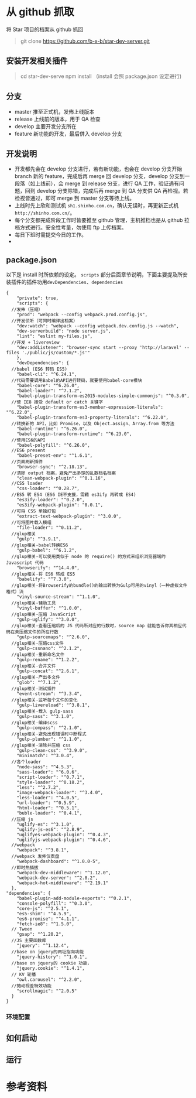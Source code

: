 #
# 从 github 抓取
将 Star 项目的档案从 github 抓回
> git clone https://github.com/b-x-b/star-dev-server.git

## 安装开发相关插件
> cd star-dev-serve
> npm install （install 会照 package.json 设定进行)

## 分支
- master 推至正式机，发佈上线版本
- release 上线前的版本，用于 QA 检查
- develop 主要开发分支所在
- feature 新功能的开发，最后併入 develop 分支

## 开发说明
- 开发都先会在 develop 分支进行，若有新功能，也会在 develop 分支开始 branch 新的 feature，完成后再 merge 回 develop 分支，develop 分支到一段落（如上线前），会 merge 到 release 分支，进行 QA 工作，验证遇有问题，回到 develop 分支除错，完成后再 merge 到 QA 分支供 QA 再检视。若检视皆通过，即可 merge 到 master 分支等待上线。
- 上线时先上欣和测试机 `sh1.shinho.com.cn`，确认无误时，再更新正式机`http://shinho.com.cn/`。
- 每个分支都完成阶段工作时皆要推至 github 管理，主机推档也是从 github 拉档方式进行。安全性考量，勿使用 ftp 上传档案。
- 每日下班时需提交今日的工作。
-

## package.json
以下是 install 时所依赖的设定。 `scripts` 部分后面章节说明，下面主要提及所安装插件的插件功用`devDependencies`、`dependencies`

```
{
    "private": true,
    "scripts": {
  //发佈（压缩）
    "prod": "webpack --config webpack.prod.config.js",
  //开发侦听（可同时编译出档案）
    "dev:watch": "webpack --config webpack.dev.config.js --watch",
    "dev-serverbuild": "node server.js",
    "lint": "eslint my-files.js",
  //开发 + livereview
    "dev:addListener": "browser-sync start --proxy 'http://laravel' --files './public/js/custom/*.js'"
    },
    "devDependencies": {
  //babel (ES6 转码 ES5)
    "babel-cli": "^6.24.1",
  //代码需要调用Babel的API进行转码，就要使用babel-core模块
    "babel-core": "^6.26.0",
    "babel-loader": "^7.1.2",
    "babel-plugin-transform-es2015-modules-simple-commonjs": "^0.3.0",
  //使 IE8 接受 default or catch 关键字
    "babel-plugin-transform-es3-member-expression-literals": "^6.22.0",
    "babel-plugin-transform-es3-property-literals": "^6.22.0",
  //转换新的 API，比如 Promise，以及 Object.assign、Array.from 等方法
    "babel-runtime": "^6.26.0",
    "babel-plugin-transform-runtime": "^6.23.0",
  //使用ES6的API
    "babel-polyfill": "^6.26.0",
  //ES6 present
    "babel-preset-env": "^1.6.1",
  //页面刷新插件
    "browser-sync": "^2.18.13",
  //清除 output 档案，避免产出多馀的乱数档名档案
    "clean-webpack-plugin": "^0.1.16",
  //CSS loader
    "css-loader": "^0.28.7",
  //ES5 转 ES4 (ES6 IE不支援，需藉 es3ify 再转成 ES4)
    "es3ify-loader": "^0.2.0",
    "es3ify-webpack-plugin": "0.0.1",
  //可将 CSS 单独打包
    "extract-text-webpack-plugin": "^3.0.0",
  //可将图片载入模组
    "file-loader": "^0.11.2",
  //glup相关
    "gulp": "^3.9.1",
  //glup相关-babel转换ES6
    "gulp-babel": "^6.1.2",
  //glup相关-可以使用类似于 node 的 require() 的方式来组织浏览器端的 Javascript 代码
    "browserify": "^14.4.0",
  //glup相关-将 ES6 转成 ES5
    "babelify": "^7.3.0",
  //glup相关-将Browserify的bundle()的输出转换为Gulp可用的vinyl（一种虚拟文件格式）流
    "vinyl-source-stream": "^1.1.0",
  //glup相关-辅助工具
    "vinyl-buffer": "^1.0.0",
  //glup相关-压缩 JavaScript
    "gulp-uglify": "^3.0.0",
  //glup相关-查看压缩后的 JS 代码所对应的行数时，source map 就能告诉你其相应代码在未压缩文件的所在行数
    "gulp-sourcemaps": "^2.6.0",
  //glup相关-压缩css文件
    "gulp-cssnano": "^2.1.2",
  //glup相关-重新命名文件
    "gulp-rename": "^1.2.2",
  //glup相关-合并文件
    "gulp-concat": "^2.6.1",
  //glup相关-产出多文件
    "glob": "^7.1.2",
  //glup相关-测试插件
    "event-stream": "^3.3.4",
  //glup相关-监听每个文件的变化
    "gulp-livereload": "^3.8.1",
  //glup相关-载入 gulp-sass
    "gulp-sass": "^3.1.0",
  //glup相关-编译scss
    "gulp-compass": "^2.1.0",
  //glup相关-避免出现错误时中断程式
    "gulp-plumber": "^1.1.0",
  //glup相关-清除并压缩 css
    "gulp-clean-css": "^3.9.0",
    "minimatch": "^3.0.4",
  //各个loader
    "node-sass": "^4.5.3",
    "sass-loader": "^6.0.6",
    "script-loader": "^0.7.1",
    "style-loader": "^0.18.2",
    "less": "^2.7.2",
    "image-webpack-loader": "^3.4.0",
    "less-loader": "^4.0.5",
    "url-loader": "^0.5.9",
    "html-loader": "^0.5.1",
    "buble-loader": "^0.4.1",
  //压缩 js
    "uglify-es": "^3.1.0",
    "uglify-js-es6": "^2.8.9",
    "uglifyes-webpack-plugin": "^0.4.3",
    "uglifyjs-webpack-plugin": "^0.4.6",
  //webpack
    "webpack": "^3.8.1",
  //webpack 发佈仪表盘
    "webpack-dashboard": "^1.0.0-5",
  //即时热插拔
    "webpack-dev-middleware": "^1.12.0",
    "webpack-dev-server": "^2.8.2",
    "webpack-hot-middleware": "^2.19.1"
  },
"dependencies": {
    "babel-plugin-add-module-exports": "^0.2.1",
    "console-polyfill": "^0.3.0",
    "core-js": "^2.5.1",
    "es5-shim": "^4.5.9",
    "es6-promise": "^4.1.1",
    "fetch-ie8": "^1.5.0",
  // Tween
    "gsap": "^1.20.2",
  //JS 主要函数库
    "jquery": "^1.12.4",
  //base on jquery的网址指向功能
    "jquery-history": "^1.0.1",
  //base on jquery的 cookie 功能，
    "jquery.cookie": "^1.4.1",
  // KV 轮播
    "owl.carousel": "^2.2.0",
  //捲动视差特效功能
    "scrollmagic": "^2.0.5"
  }
}

```


### 环境配置

## 如何启动

## 运行





# 参考资料
